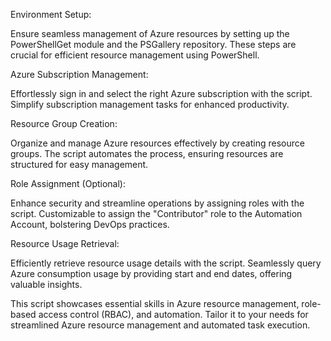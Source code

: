 Environment Setup:

Ensure seamless management of Azure resources by setting up the PowerShellGet module and the PSGallery repository. These steps are crucial for efficient resource management using PowerShell.


Azure Subscription Management:

Effortlessly sign in and select the right Azure subscription with the script. Simplify subscription management tasks for enhanced productivity.


Resource Group Creation:

Organize and manage Azure resources effectively by creating resource groups. The script automates the process, ensuring resources are structured for easy management.


Role Assignment (Optional):

Enhance security and streamline operations by assigning roles with the script. Customizable to assign the "Contributor" role to the Automation Account, bolstering DevOps practices.


Resource Usage Retrieval:

Efficiently retrieve resource usage details with the script. Seamlessly query Azure consumption usage by providing start and end dates, offering valuable insights.


This script showcases essential skills in Azure resource management, role-based access control (RBAC), and automation. Tailor it to your needs for streamlined Azure resource management and automated task execution. 

